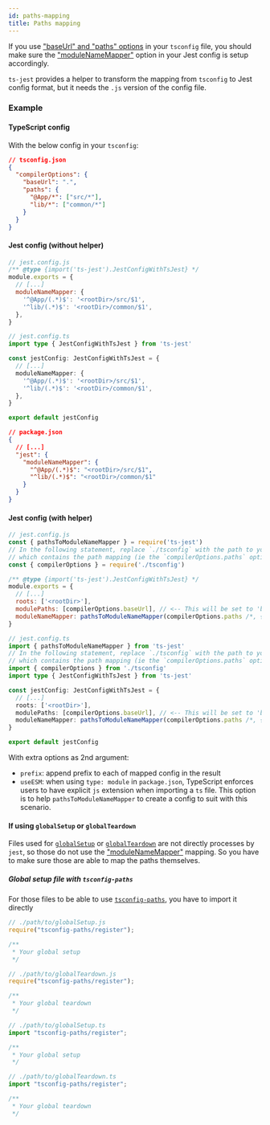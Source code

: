 ```yaml
---
id: paths-mapping
title: Paths mapping
---
```


If you use ["baseUrl" and "paths" options](https://www.typescriptlang.org/docs/handbook/module-resolution.html) in your `tsconfig` file, you should make sure the ["moduleNameMapper"](https://jestjs.io/docs/configuration#modulenamemapper-objectstring-string--arraystring) option in your Jest config is setup accordingly.

`ts-jest` provides a helper to transform the mapping from `tsconfig` to Jest config format, but it needs the `.js` version of the config file.

### Example

#### TypeScript config

With the below config in your `tsconfig`:

```json
// tsconfig.json
{
  "compilerOptions": {
    "baseUrl": ".",
    "paths": {
      "@App/*": ["src/*"],
      "lib/*": ["common/*"]
    }
  }
}
```

#### Jest config (without helper)

```js tab
// jest.config.js
/** @type {import('ts-jest').JestConfigWithTsJest} */
module.exports = {
  // [...]
  moduleNameMapper: {
    '^@App/(.*)$': '<rootDir>/src/$1',
    '^lib/(.*)$': '<rootDir>/common/$1',
  },
}
```

```ts tab
// jest.config.ts
import type { JestConfigWithTsJest } from 'ts-jest'

const jestConfig: JestConfigWithTsJest = {
  // [...]
  moduleNameMapper: {
    '^@App/(.*)$': '<rootDir>/src/$1',
    '^lib/(.*)$': '<rootDir>/common/$1',
  },
}

export default jestConfig
```

```JSON tab
// package.json
{
  // [...]
  "jest": {
    "moduleNameMapper": {
      "^@App/(.*)$": "<rootDir>/src/$1",
      "^lib/(.*)$": "<rootDir>/common/$1"
    }
  }
}
```

#### Jest config (with helper)

```js tab
// jest.config.js
const { pathsToModuleNameMapper } = require('ts-jest')
// In the following statement, replace `./tsconfig` with the path to your `tsconfig` file
// which contains the path mapping (ie the `compilerOptions.paths` option):
const { compilerOptions } = require('./tsconfig')

/** @type {import('ts-jest').JestConfigWithTsJest} */
module.exports = {
  // [...]
  roots: ['<rootDir>'],
  modulePaths: [compilerOptions.baseUrl], // <-- This will be set to 'baseUrl' value
  moduleNameMapper: pathsToModuleNameMapper(compilerOptions.paths /*, { prefix: '<rootDir>/' } */),
}
```

```ts tab
// jest.config.ts
import { pathsToModuleNameMapper } from 'ts-jest'
// In the following statement, replace `./tsconfig` with the path to your `tsconfig` file
// which contains the path mapping (ie the `compilerOptions.paths` option):
import { compilerOptions } from './tsconfig'
import type { JestConfigWithTsJest } from 'ts-jest'

const jestConfig: JestConfigWithTsJest = {
  // [...]
  roots: ['<rootDir>'],
  modulePaths: [compilerOptions.baseUrl], // <-- This will be set to 'baseUrl' value
  moduleNameMapper: pathsToModuleNameMapper(compilerOptions.paths /*, { prefix: '<rootDir>/' } */),
}

export default jestConfig
```

With extra options as 2nd argument:

- `prefix`: append prefix to each of mapped config in the result
- `useESM`: when using `type: module` in `package.json`, TypeScript enforces users to have explicit `js` extension when importing
  a `ts` file. This option is to help `pathsToModuleNameMapper` to create a config to suit with this scenario.

#### If using `globalSetup` or `globalTeardown`

Files used for [`globalSetup`](https://jestjs.io/docs/configuration#globalsetup-string) or [`globalTeardown`](https://jestjs.io/docs/configuration#globalteardown-string) are not directly processes by `jest`, so those do not use the ["moduleNameMapper"](https://jestjs.io/docs/configuration#modulenamemapper-objectstring-string--arraystring) mapping. So you have to make sure those are able to map the paths themselves.

##### Global setup file with `tsconfig-paths`

For those files to be able to use [`tsconfig-paths`](https://www.npmjs.com/package/tsconfig-paths), you have to import it directly

```js tab
// ./path/to/globalSetup.js
require("tsconfig-paths/register");

/**
 * Your global setup
 */

// ./path/to/globalTeardown.js
require("tsconfig-paths/register");

/**
 * Your global teardown
 */
```

```ts tab
// ./path/to/globalSetup.ts
import "tsconfig-paths/register";

/**
 * Your global setup
 */

// ./path/to/globalTeardown.ts
import "tsconfig-paths/register";

/**
 * Your global teardown
 */
```
